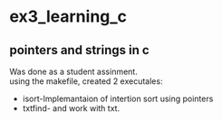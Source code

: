 # ex3_learning_c
## pointers and strings in c 
Was done as a student assinment.   
using the makefile, created 2 executales: 
* isort-Implemantaion of intertion sort using pointers
* txtfind- and work with txt.
